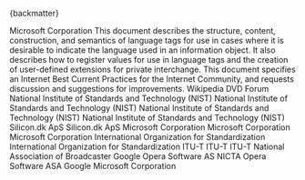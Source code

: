 
{backmatter}

<reference anchor="AVIFormat" target="https://docs.microsoft.com/en-us/windows/win32/directshow/avi-riff-file-reference">
  <front>
    <title>AVI RIFF File Reference</title>
    <author><organization>Microsoft Corporation</organization></author>
    <date day="31" month="May" year="2018" />
  </front>
</reference>

<reference anchor='BCP47' target='https://www.rfc-editor.org/info/rfc5646'>
  <front>
    <title>Tags for Identifying Languages</title>
    <author initials='A.' surname='Phillips' fullname='A. Phillips' role='editor'><organization /></author>
    <author initials='M.' surname='Davis' fullname='M. Davis' role='editor'><organization /></author>
    <date year='2009' month='September' />
    <abstract><t>This document describes the structure, content, construction, and semantics of language tags for use in cases where it is desirable to indicate the language used in an information object.  It also describes how to register values for use in language tags and the creation of user-defined extensions for private interchange.  This document  specifies an Internet Best Current Practices for the Internet Community, and requests discussion and suggestions for improvements.</t></abstract>
  </front>
  <seriesInfo name='BCP' value='47'/>
  <seriesInfo name='RFC' value='5646'/>
  <seriesInfo name='DOI' value='10.17487/RFC5646'/>
</reference>

<reference anchor="Blowfish" target="https://www.schneier.com/academic/blowfish/">
  <front>
    <title>The Blowfish Encryption Algorithm</title>
    <author initials='B.' surname='Schneier' fullname='Bruce Schneier'><organization /></author>
    <date year="1993"/>
  </front>
</reference>

<reference anchor="BZIP2" target="https://sourceware.org/bzip2/">
  <front>
    <title>bzip2</title>
    <author initials='J.' surname='Seward' fullname='Julian Seward'><organization /></author>
    <date month="July" year="2019" />
  </front>
</reference>

<reference anchor="CIE-1931" target="https://en.wikipedia.org/wiki/CIE_1931_color_space">
  <front>
    <title>CIE 1931 color space</title>
    <author>
      <organization>Wikipedia</organization>
    </author>
  </front>
</reference>

<reference anchor="DVD-Video" target="http://www.dvdforum.org/">
  <front>
    <title>DVD-Books: Part 3 DVD-Video Book</title>
    <author>
      <organization>DVD Forum</organization>
    </author>
    <date month="November" year="1995" />
  </front>
</reference>

<reference anchor="FIPS.46-3" target="https://csrc.nist.gov/publications/detail/fips/46/3/archive/1999-10-25">
  <front>
    <title>Data Encryption Standard (DES)</title>
    <author>
      <organization>National Institute of Standards and Technology (NIST)</organization>
    </author>
    <date month="October" year="1999" />
  </front>
  <seriesInfo name="FIPS" value="PUB 46"/>
</reference>

<reference anchor="FIPS.197" target="https://csrc.nist.gov/publications/detail/fips/197/final">
  <front>
    <title>Advanced Encryption Standard (AES)</title>
    <author>
      <organization>National Institute of Standards and Technology (NIST)</organization>
    </author>
    <date month="November" year="2001" />
  </front>
  <seriesInfo name="FIPS" value="PUB 197"/>
  <seriesInfo name='DOI' value='10.6028/NIST.FIPS.197'/>
</reference>

<reference anchor="SP.800-38A" target="https://csrc.nist.gov/publications/detail/fips/197/final">
  <front>
    <title>Recommendation for Block Cipher Modes of Operation: Methods and Techniques</title>
    <author>
      <organization>National Institute of Standards and Technology (NIST)</organization>
    </author>
    <date day="01" month="December" year="2001" />
  </front>
  <seriesInfo name='DOI' value='10.6028/NIST.SP.800-38A'/>
</reference>

<reference anchor="SP.800-67" target="https://csrc.nist.gov/publications/detail/sp/800-67/rev-2/final">
  <front>
    <title>Recommendation for the Triple Data Encryption Algorithm (TDEA) Block Cipher</title>
    <author>
      <organization>National Institute of Standards and Technology (NIST)</organization>
    </author>
    <date day="01" month="November" year="2017" />
  </front>
  <seriesInfo name='DOI' value='10.6028/10.6028/NIST.SP.800-67r2'/>
</reference>

<reference anchor="FourCC-RGB" target="https://web.archive.org/web/20160609214806/https://www.fourcc.org/rgb.php">
  <front>
    <title>RGB Pixel Format FourCCs</title>
    <author><organization>Silicon.dk ApS</organization></author>
  </front>
</reference>

<reference anchor="FourCC-YUV" target="https://web.archive.org/web/20160609214806/https://www.fourcc.org/yuv.php">
  <front>
    <title>YUV Pixel Format FourCCs</title>
    <author><organization>Silicon.dk ApS</organization></author>
  </front>
</reference>

<reference anchor="MSRGB" target="https://learn.microsoft.com/en-us/openspecs/windows_protocols/ms-wmf/4e588f70-bd92-4a6f-b77f-35d0feaf7a57">
  <front>
    <title>WMF Compression Enumeration</title>
    <author><organization>Microsoft Corporation</organization></author>
  </front>
</reference>

<reference anchor="MSYUV8" target="https://learn.microsoft.com/en-us/windows/win32/medfound/recommended-8-bit-yuv-formats-for-video-rendering">
  <front>
    <title>Recommended 8-Bit YUV Formats for Video Rendering</title>
    <author><organization>Microsoft Corporation</organization></author>
    <date month="January" year="2021"/>
  </front>
</reference>

<reference anchor="MSYUV16" target="https://learn.microsoft.com/en-us/windows/win32/medfound/10-bit-and-16-bit-yuv-video-formats">
  <front>
    <title>10-bit and 16-bit YUV Video Formats</title>
    <author><organization>Microsoft Corporation</organization></author>
    <date month="November" year="2022"/>
  </front>
</reference>

<reference anchor="ISO639-2" target="https://www.loc.gov/standards/iso639-2/php/code_list.php">
  <front>
    <title>Codes for the Representation of Names of Languages</title>
    <author>
      <organization>International Organization for Standardization</organization>
    </author>
    <date day="21" month="December" year="2017"/>
  </front>
  <seriesInfo name="ISO" value="639-2" />
</reference>

<reference anchor="ISO9899" target="https://www.iso.org/standard/74528.html">
  <front>
    <title>Information technology -- Programming languages -- C</title>
    <author>
      <organization>International Organization for Standardization</organization>
    </author>
    <date month= "June" year="2018" />
  </front>
  <seriesInfo name="ISO/IEC" value="9899:2018" />
</reference>

<reference anchor="ITU-H.273" target="https://www.itu.int/rec/T-REC-H.273/en">
  <front>
    <title>Coding-independent code points for video signal type identification</title>
    <author>
      <organization>ITU-T</organization>
    </author>
    <date month="September" year="2023"/>
  </front>
  <seriesInfo name="ITU-T Recommendation" value="H.273" />
</reference>

<reference anchor="ITU-J.17" target="https://www.itu.int/rec/T-REC-J.17/en">
  <front>
    <title>Pre-emphasis used on sound-programme circuits</title>
    <author>
      <organization>ITU-T</organization>
    </author>
    <date day="25" month="November" year="1988"/>
  </front>
  <seriesInfo name="ITU-T Recommendation" value="J.17" />
</reference>

<reference anchor="JPEG" target="https://www.w3.org/Graphics/JPEG/itu-t81.pdf">
  <front>
    <title>INFORMATION TECHNOLOGY - DIGITAL COMPRESSION AND CODING OF CONTINUOUS-TONE STILL IMAGES - REQUIREMENTS AND GUIDELINES</title>
    <author>
      <organization>ITU-T</organization>
    </author>
    <date month="September" year="1992"/>
  </front>
  <seriesInfo name="ITU-T Recommendation" value="T.81" />
</reference>

<reference anchor="MatroskaCodec">
  <front>
    <title>Media Container Codec Specifications</title>
    <author initials="S." surname="Lhomme" fullname="Steve Lhomme"> </author>
    <author initials="M." surname="Bunkus" fullname="Moritz Bunkus"> </author>
    <author initials="D." surname="Rice" fullname="Dave Rice"> </author>
    <date month="April" day="12" year="2021"/>
  </front>
  <seriesInfo name="Internet-Draft" value="draft-ietf-cellar-codec-10"/>
</reference>

<reference anchor="MatroskaTags">
  <front>
    <title>Matroska Media Container Tag Specifications</title>
    <author initials="S." surname="Lhomme" fullname="Steve Lhomme"> </author>
    <author initials="M." surname="Bunkus" fullname="Moritz Bunkus"> </author>
    <author initials="D." surname="Rice" fullname="Dave Rice"> </author>
    <date month="April" day="12" year="2021"/>
  </front>
  <seriesInfo name="Internet-Draft" value="draft-ietf-cellar-tags-10"/>
</reference>

<reference anchor="NAB1964" target="https://www.richardhess.com/tape/history/NAB/NAB_Disc_Standard_1964_searchable.pdf">
  <front>
    <title>NAB Audio Recording And Reproducing Standards For Disc Recording And Reproducing</title>
    <author>
      <organization>National Association of Broadcaster</organization>
    </author>
    <date day="1" month="February" year="1964"/>
  </front>
</reference>



<reference anchor="LZO" target="https://www.kernel.org/doc/Documentation/lzo.txt">
  <front>
    <title>LZO stream format as understood by Linux's LZO decompressor</title>
    <author initials='W.' surname='Tarreau' fullname='Willy Tarreau'><organization /></author>
    <author initials='R.' surname='Rodgman' fullname='Dave Rodgman'><organization /></author>
    <date month="October" year="2018"/>
  </front>
</reference>

<reference anchor="Twofish" target="https://www.schneier.com/academic/twofish/">
  <front>
    <title>Twofish: A 128-Bit Block Cipher</title>
    <author initials='B.' surname='Schneier' fullname='Bruce Schneier'><organization /></author>
    <author initials='J.' surname='Kelsey' fullname='John Kelsey'><organization /></author>
    <author initials='D.' surname='Whiting' fullname='Doug Whiting'><organization /></author>
    <author initials='D.' surname='Wagner' fullname='David Wagner'><organization /></author>
    <author initials='C.' surname='Hall' fullname='Chris Hall'><organization /></author>
    <author initials='N.' surname='Ferguson' fullname='Niels Ferguson'><organization /></author>
    <date day="15" month="June" year="1998"/>
  </front>
</reference>

<reference anchor="WebM-Enc" target="https://www.webmproject.org/docs/webm-encryption/">
  <front>
    <title>WebM Encryption</title>
    <author fullname='Frank Galligan'><organization>Google</organization></author>
    <date day="19" month="September" year="2016" />
  </front>
</reference>

<reference anchor="WebVTT" target="https://www.w3.org/TR/webvtt1/#webvtt-cue-identifier">
  <front>
    <title>WebVTT Cue Identifier</title>
    <author fullname='Simon Pieters'><organization>Opera Software AS</organization></author>
    <author fullname='Silvia Pfeiffer' role='editor'><organization>NICTA</organization></author>
    <author fullname='Philip Jaegenstedt'><organization>Opera Software ASA</organization></author>
    <author fullname='Ian Hickson'><organization>Google</organization></author>
    <date day="4" month="April" year="2019" />
  </front>
</reference>

<reference anchor="MCF" target="http://mukoli.free.fr/mcf/">
  <front>
    <title>MCF specification, introduction</title>
    <author/>
  </front>
</reference>

<reference anchor="SMB-CIFS" target="https://winprotocoldoc.blob.core.windows.net/productionwindowsarchives/MS-CIFS/%5bMS-CIFS%5d.pdf">
  <front>
    <title>Common Internet File System (CIFS) Protocol</title>
    <author>
      <organization>Microsoft Corporation</organization>
    </author>
    <date day="1" month="October" year="2020" />
  </front>
</reference>

<reference anchor="DivXTrickTrack" target="https://web.archive.org/web/20101222001148/http://labs.divx.com/node/16601">
  <front>
    <title>DivX Trick Track Extensions</title>
    <author/>
    <date month="December" year="2010" />
  </front>
</reference>

<reference anchor="DivXWorldFonts" target="https://web.archive.org/web/20110214132246/http://labs.divx.com/node/16602">
  <front>
    <title>DivX World Fonts Extensions</title>
    <author/>
    <date month="December" year="2010" />
  </front>
</reference>

